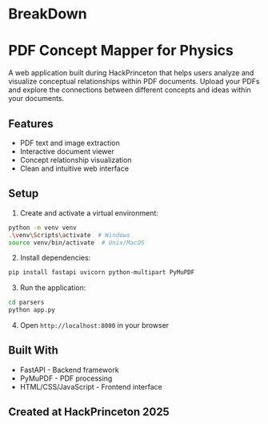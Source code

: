 # BreakDown
# PDF Concept Mapper for Physics

A web application built during HackPrinceton that helps users analyze and visualize conceptual relationships within PDF documents. Upload your PDFs and explore the connections between different concepts and ideas within your documents.

## Features

- PDF text and image extraction
- Interactive document viewer
- Concept relationship visualization
- Clean and intuitive web interface

## Setup

1. Create and activate a virtual environment:
```bash
python -m venv venv
.\venv\Scripts\activate  # Windows
source venv/bin/activate  # Unix/MacOS
```

2. Install dependencies:
```bash
pip install fastapi uvicorn python-multipart PyMuPDF
```

3. Run the application:
```bash
cd parsers
python app.py
```

4. Open `http://localhost:8000` in your browser

## Built With

- FastAPI - Backend framework
- PyMuPDF - PDF processing
- HTML/CSS/JavaScript - Frontend interface

## Created at HackPrinceton 2025
